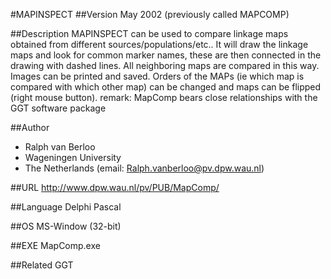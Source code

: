 #MAPINSPECT
##Version
May 2002 (previously called MAPCOMP)

##Description
MAPINSPECT can be used to compare linkage maps obtained from different sources/populations/etc.. It will draw the linkage maps and look for common marker names, these are then connected in the drawing with dashed lines. All neighboring maps are compared in this way. Images can be printed and saved. Orders of the MAPs (ie which map is compared with which other map) can be changed and maps can be flipped (right mouse button). remark: MapComp bears close relationships with the GGT software package

##Author
* Ralph van Berloo
* Wageningen University
* The Netherlands (email: Ralph.vanberloo@pv.dpw.wau.nl)

##URL
http://www.dpw.wau.nl/pv/PUB/MapComp/

##Language
Delphi Pascal

##OS
MS-Window (32-bit)

##EXE
MapComp.exe

##Related
GGT


